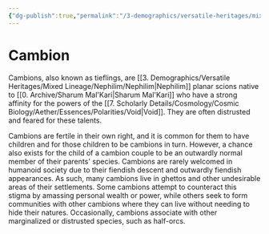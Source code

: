 ```yaml
---
{"dg-publish":true,"permalink":"/3-demographics/versatile-heritages/mixed-lineage/nephilim/cambion/","noteIcon":""}
---
```


# Cambion

Cambions, also known as tieflings, are [[3. Demographics/Versatile Heritages/Mixed Lineage/Nephilim/Nephilim\|Nephilim]] planar scions native to [[0. Archive/Sharum Mal'Kari\|Sharum Mal'Kari]] who have a strong affinity for the powers of the [[7. Scholarly Details/Cosmology/Cosmic Biology/Aether/Essences/Polarities/Void\|Void]]. They are often distrusted and feared for these talents. 

Cambions are fertile in their own right, and it is common for them to have children and for those children to be cambions in turn. However, a chance also exists for the child of a cambion couple to be an outwardly normal member of their parents' species. Cambions are rarely welcomed in humanoid society due to their fiendish descent and outwardly fiendish appearances. As such, many cambions live in ghettos and other undesirable areas of their settlements. Some cambions attempt to counteract this stigma by amassing personal wealth or power, while others seek to form communities with other cambions where they can live without needing to hide their natures. Occasionally, cambions associate with other marginalized or distrusted species, such as half-orcs.